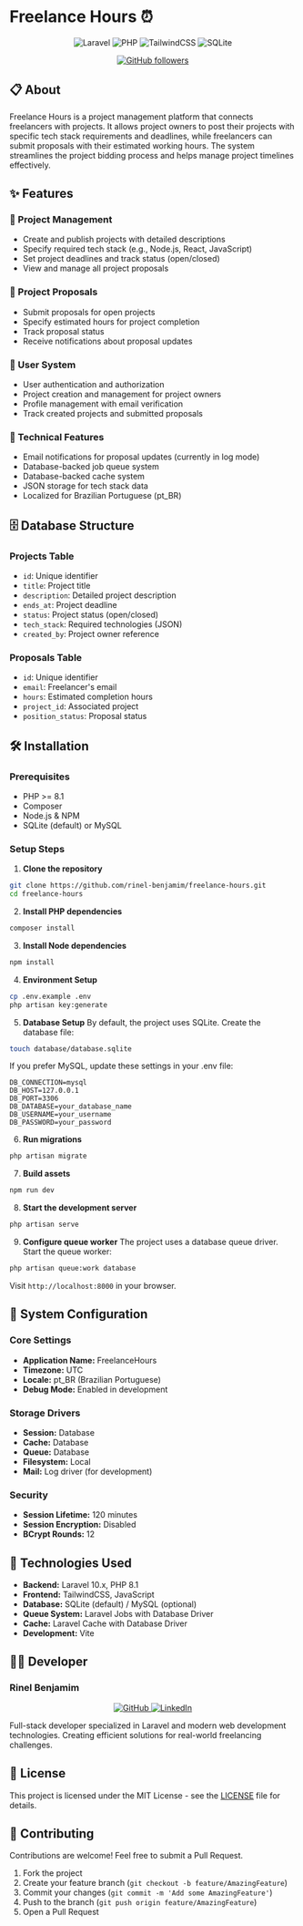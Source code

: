 # Freelance Hours ⏰

<div align="center">

![Laravel](https://img.shields.io/badge/Laravel-FF2D20?style=for-the-badge&logo=laravel&logoColor=white)
![PHP](https://img.shields.io/badge/PHP-777BB4?style=for-the-badge&logo=php&logoColor=white)
![TailwindCSS](https://img.shields.io/badge/Tailwind_CSS-38B2AC?style=for-the-badge&logo=tailwind-css&logoColor=white)
![SQLite](https://img.shields.io/badge/SQLite-07405E?style=for-the-badge&logo=sqlite&logoColor=white)

[![GitHub followers](https://img.shields.io/github/followers/rinel-benjamim?style=social)](https://github.com/rinel-benjamim)

</div>

## 📋 About

Freelance Hours is a project management platform that connects freelancers with projects. It allows project owners to post their projects with specific tech stack requirements and deadlines, while freelancers can submit proposals with their estimated working hours. The system streamlines the project bidding process and helps manage project timelines effectively.

## ✨ Features

### 🚀 Project Management
- Create and publish projects with detailed descriptions
- Specify required tech stack (e.g., Node.js, React, JavaScript)
- Set project deadlines and track status (open/closed)
- View and manage all project proposals

### 📝 Project Proposals
- Submit proposals for open projects
- Specify estimated hours for project completion
- Track proposal status
- Receive notifications about proposal updates

### 👥 User System
- User authentication and authorization
- Project creation and management for project owners
- Profile management with email verification
- Track created projects and submitted proposals

### 🔧 Technical Features
- Email notifications for proposal updates (currently in log mode)
- Database-backed job queue system
- Database-backed cache system
- JSON storage for tech stack data
- Localized for Brazilian Portuguese (pt_BR)

## 🗄️ Database Structure

### Projects Table
- `id`: Unique identifier
- `title`: Project title
- `description`: Detailed project description
- `ends_at`: Project deadline
- `status`: Project status (open/closed)
- `tech_stack`: Required technologies (JSON)
- `created_by`: Project owner reference

### Proposals Table
- `id`: Unique identifier
- `email`: Freelancer's email
- `hours`: Estimated completion hours
- `project_id`: Associated project
- `position_status`: Proposal status

## 🛠️ Installation

### Prerequisites
- PHP >= 8.1
- Composer
- Node.js & NPM
- SQLite (default) or MySQL

### Setup Steps

1. **Clone the repository**
```bash
git clone https://github.com/rinel-benjamim/freelance-hours.git
cd freelance-hours
```

2. **Install PHP dependencies**
```bash
composer install
```

3. **Install Node dependencies**
```bash
npm install
```

4. **Environment Setup**
```bash
cp .env.example .env
php artisan key:generate
```

5. **Database Setup**
By default, the project uses SQLite. Create the database file:
```bash
touch database/database.sqlite
```

If you prefer MySQL, update these settings in your .env file:
```env
DB_CONNECTION=mysql
DB_HOST=127.0.0.1
DB_PORT=3306
DB_DATABASE=your_database_name
DB_USERNAME=your_username
DB_PASSWORD=your_password
```

6. **Run migrations**
```bash
php artisan migrate
```

7. **Build assets**
```bash
npm run dev
```

8. **Start the development server**
```bash
php artisan serve
```

9. **Configure queue worker**
The project uses a database queue driver. Start the queue worker:
```bash
php artisan queue:work database
```

Visit `http://localhost:8000` in your browser.

## 🔧 System Configuration

### Core Settings
- **Application Name:** FreelanceHours
- **Timezone:** UTC
- **Locale:** pt_BR (Brazilian Portuguese)
- **Debug Mode:** Enabled in development

### Storage Drivers
- **Session:** Database
- **Cache:** Database
- **Queue:** Database
- **Filesystem:** Local
- **Mail:** Log driver (for development)

### Security
- **Session Lifetime:** 120 minutes
- **Session Encryption:** Disabled
- **BCrypt Rounds:** 12

## 🔧 Technologies Used

- **Backend:** Laravel 10.x, PHP 8.1
- **Frontend:** TailwindCSS, JavaScript
- **Database:** SQLite (default) / MySQL (optional)
- **Queue System:** Laravel Jobs with Database Driver
- **Cache:** Laravel Cache with Database Driver
- **Development:** Vite

## 👨‍💻 Developer

### Rinel Benjamim

<div align="center">
  <a href="https://github.com/rinel-benjamim">
    <img src="https://img.shields.io/badge/GitHub-100000?style=for-the-badge&logo=github&logoColor=white" alt="GitHub"/>
  </a>
  <a href="https://github.com/rinel-benjamim">
    <img src="https://img.shields.io/badge/LinkedIn-0077B5?style=for-the-badge&logo=linkedin&logoColor=white" alt="LinkedIn"/>
  </a>
</div>

Full-stack developer specialized in Laravel and modern web development technologies. Creating efficient solutions for real-world freelancing challenges.

## 📄 License

This project is licensed under the MIT License - see the [LICENSE](LICENSE) file for details.

## 🤝 Contributing

Contributions are welcome! Feel free to submit a Pull Request.

1. Fork the project
2. Create your feature branch (`git checkout -b feature/AmazingFeature`)
3. Commit your changes (`git commit -m 'Add some AmazingFeature'`)
4. Push to the branch (`git push origin feature/AmazingFeature`)
5. Open a Pull Request
